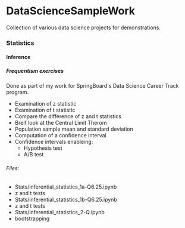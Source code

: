 # DataScienceSampleWork
Collection of various data science projects for demonstrations.

### Statistics
#### Inference
##### Frequentism exercises
Done as part of my work for SpringBoard's Data Science Career Track program.
* Examination of z statistic
* Examination of t statistic
* Compare the difference of z and t statistics
* Breif look at the Central Limit Therom
* Population sample mean and standard deviation
* Computation of a confidence interval
* Confidence intervals enableing:
  * Hypothesis test
  * A/B test

###### Files:
* Stats/inferential_statistics_1a-Q6.25.ipynb
 * z and t tests
* Stats/inferential_statistics_1b-Q6.25.ipynb
 * z and t tests
* Stats/inferential_statistics_2-Q.ipynb
 * bootstrapping
